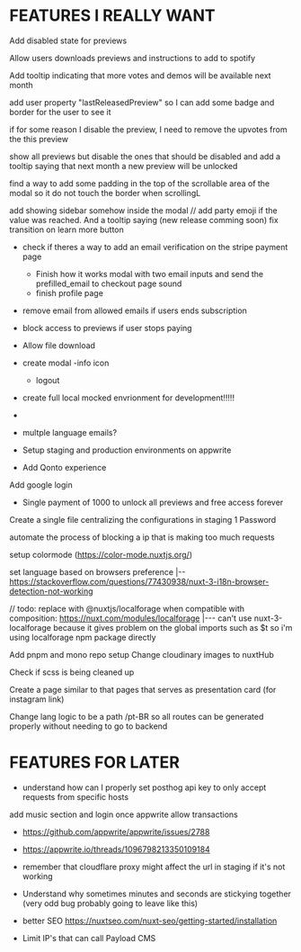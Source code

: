 # FEATURES I REALLY WANT

Add disabled state for previews

Allow users downloads previews and instructions to add to spotify

Add tooltip indicating that more votes and demos will be available next month

add user property "lastReleasedPreview" so I can add some badge and border for the user to see it

if for some reason I disable the preview, I need to remove the upvotes from the this preview

show all previews but disable the ones that should be disabled and add a tooltip saying that next month a new preview will be unlocked

find a way to add some padding in the top of the scrollable area of the modal so it do not touch the border when scrollingL

add showing sidebar somehow inside the modal
// add party emoji if the value was reached. And a tooltip saying (new release comming soon)
fix transition on learn more button

- check if theres a way to add an email verification on the stripe payment page

  - Finish how it works modal with two email inputs and send the prefilled_email to checkout page
    sound
  - finish profile page

- remove email from allowed emails if users ends subscription
- block access to previews if user stops paying
- Allow file download

- create modal
  -info icon

  - logout

- create full local mocked envrionment for development!!!!!
-
- multple language emails?
- Setup staging and production environments on appwrite
- Add Qonto experience

Add google login

- Single payment of 1000 to unlock all previews and free access forever

Create a single file centralizing the configurations in staging 1 Password

automate the process of blocking a ip that is making too much requests

setup colormode (https://color-mode.nuxtjs.org/)

set language based on browsers preference
|-- https://stackoverflow.com/questions/77430938/nuxt-3-i18n-browser-detection-not-working

// todo: replace with @nuxtjs/localforage when compatible with composition: https://nuxt.com/modules/localforage
|--- can't use nuxt-3-localforage because it gives problem on the global imports such as $t so i'm using localforage npm package directly

Add pnpm and mono repo setup
Change cloudinary images to nuxtHub

Check if scss is being cleaned up

Create a page similar to that pages that serves as presentation card (for instagram link)

Change lang logic to be a path /pt-BR so all routes can be generated properly without needing to go to backend

# FEATURES FOR LATER

- understand how can I properly set posthog api key to only accept requests from specific hosts

add music section and login once appwrite allow transactions

- https://github.com/appwrite/appwrite/issues/2788
- https://appwrite.io/threads/1096798213350109184
- remember that cloudflare proxy might affect the url in staging if it's not working

- Understand why sometimes minutes and seconds are stickying together (very odd bug probably going to leave like this)

- better SEO https://nuxtseo.com/nuxt-seo/getting-started/installation

- Limit IP's that can call Payload CMS
